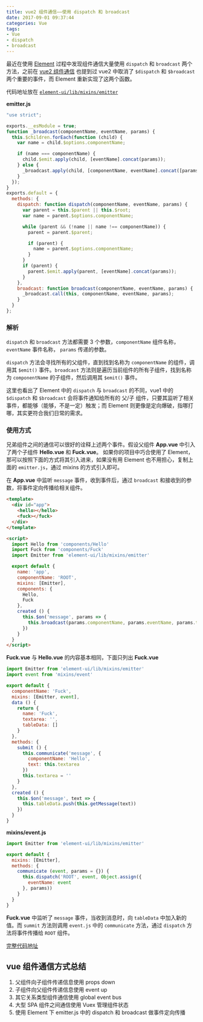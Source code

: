 ```yaml
---
title: vue2 组件通信——使用 dispatch 和 broadcast
date: 2017-09-01 09:37:44
categories: Vue
tags: 
- Vue
- dispatch
- broadcast
---
```


最近在使用 [Element](http://element.eleme.io/) 过程中发现组件通信大量使用 `dispatch` 和 `broadcast` 两个方法，之前在 [vue2 组件通信](https://lz5z.com/vue2%E7%BB%84%E4%BB%B6%E9%80%9A%E4%BF%A1/) 也提到过 vue2 中取消了 `$dispatch` 和 `$broadcast` 两个重要的事件，而 Element 重新实现了这两个函数。

代码地址放在 [`element-ui/lib/mixins/emitter`](https://github.com/ElemeFE/element/blob/dev/src/mixins/emitter.js)

<!--more-->

**emitter.js**

```javascript
"use strict";

exports.__esModule = true;
function _broadcast(componentName, eventName, params) {
  this.$children.forEach(function (child) {
    var name = child.$options.componentName;

    if (name === componentName) {
      child.$emit.apply(child, [eventName].concat(params));
    } else {
      _broadcast.apply(child, [componentName, eventName].concat([params]));
    }
  });
}
exports.default = {
  methods: {
    dispatch: function dispatch(componentName, eventName, params) {
      var parent = this.$parent || this.$root;
      var name = parent.$options.componentName;

      while (parent && (!name || name !== componentName)) {
        parent = parent.$parent;

        if (parent) {
          name = parent.$options.componentName;
        }
      }
      if (parent) {
        parent.$emit.apply(parent, [eventName].concat(params));
      }
    },
    broadcast: function broadcast(componentName, eventName, params) {
      _broadcast.call(this, componentName, eventName, params);
    }
  }
};
```

### 解析

`dispatch` 和 `broadcast` 方法都需要 3 个参数，`componentName` 组件名称， `eventName` 事件名称， `params` 传递的参数。

`dispatch` 方法会寻找所有的父组件，直到找到名称为 `componentName` 的组件，调用其 `$emit()` 事件。`broadcast` 方法则是遍历当前组件的所有子组件，找到名称为 `componentName` 的子组件，然后调用其 `$emit()` 事件。

这里也看出了 Element 中的 `dispatch` 与 `broadcast` 的不同，vue1 中的 `$dispatch` 和 `$broadcast` 会将事件通知给所有的 父/子 组件，只要其监听了相关事件，都能够（能够，不是一定）触发；而 Element 则更像是定向爆破，指哪打哪，其实更符合我们日常的需求。

### 使用方式

兄弟组件之间的通信可以很好的诠释上述两个事件。假设父组件 **App.vue** 中引入了两个子组件 **Hello.vue** 和 **Fuck.vue**。
如果你的项目中巧合使用了 Element，那可以按照下面的方式将其引入进来，如果没有用 Element 也不用担心，复制上面的 `emitter.js`，通过 mixins 的方式引入即可。

在 **App.vue** 中监听 `message` 事件，收到事件后，通过 `broadcast` 和接收到的参数，将事件定向传播给相关组件。

```html
<template>
  <div id="app">
    <hello></hello>
    <fuck></fuck>
  </div>
</template>

<script>
  import Hello from 'components/Hello'
  import Fuck from 'components/Fuck'
  import Emitter from 'element-ui/lib/mixins/emitter'

  export default {
    name: 'app',
    componentName: 'ROOT',
    mixins: [Emitter],
    components: {
      Hello,
      Fuck
    },
    created () {
      this.$on('message', params => {
        this.broadcast(params.componentName, params.eventName, params.text)
      })
    }
  }
</script>
```

**Fuck.vue** 与 **Hello.vue** 的内容基本相同，下面只列出 **Fuck.vue**

```javascript
import Emitter from 'element-ui/lib/mixins/emitter'
import event from 'mixins/event'

export default {
  componentName: 'Fuck',
  mixins: [Emitter, event],
  data () {
    return {
      name: 'Fuck',
      textarea: '',
      tableData: []
    }
  },
  methods: {
    submit () {
      this.communicate('message', {
        componentName: 'Hello',
        text: this.textarea
      })
      this.textarea = ''
    }
  },
  created () {
    this.$on('message', text => {
      this.tableData.push(this.getMessage(text))
    })
  }
}
```

**mixins/event.js**

```javascript
import Emitter from 'element-ui/lib/mixins/emitter'

export default {
  mixins: [Emitter],
  methods: {
    communicate (event, params = {}) {
      this.dispatch('ROOT', event, Object.assign({
        eventName: event
      }, params))
    }
  }
}
```

**Fuck.vue** 中监听了 `message` 事件，当收到消息时，向 `tableData` 中加入新的值。而 `summit` 方法则调用 `event.js` 中的 `communicate` 方法，通过 `dispatch` 方法将事件传播给 `ROOT` 组件。

[完整代码地址](https://github.com/Leo555/vue_communication)

## vue 组件通信方式总结

1. 父组件向子组件传递信息使用 props down
2. 子组件向父组件传递信息使用 event up
3. 其它关系类型组件通信使用 global event bus
4. 大型 SPA 组件之间通信使用 Vuex 管理组件状态
5. 使用 Element 下 emitter.js 中的 dispatch 和 broadcast 做事件定向传播